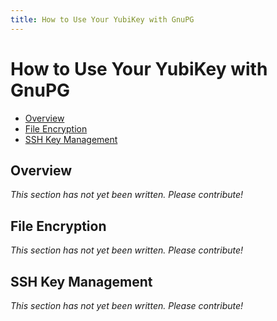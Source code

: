```yaml
---
title: How to Use Your YubiKey with GnuPG
---
```


# How to Use Your YubiKey with GnuPG

* [Overview](#overview)
* [File Encryption](#file-encryption)
* [SSH Key Management](#ssh-key-management)

## Overview

_This section has not yet been written. Please contribute!_

## File Encryption

_This section has not yet been written. Please contribute!_

## SSH Key Management

_This section has not yet been written. Please contribute!_
